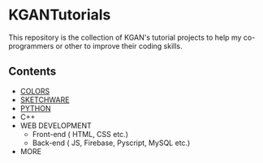# KGANTutorials
This repository is the collection of KGAN's tutorial projects to help my co-programmers or other to improve their coding skills.

## Contents
- [COLORS](https://github.com/kganallinone/KGANTutorials/blob/main/KGAN's%20COLLECTIONS/COLOR/COLOR%20SCHEME.md)
- [SKETCHWARE](https://github.com/kganallinone/KGANTutorials/blob/main/KGAN's%20COLLECTIONS/SKETCHWARE/SKETCHWARE.md)
- [PYTHON](https://github.com/kganallinone/KGANTutorials/blob/main/KGAN's%20COLLECTIONS/PYTHON/PY.md)
- C++
- WEB DEVELOPMENT 
  * Front-end ( HTML, CSS etc.)
  * Back-end  ( JS, Firebase, Pyscript, MySQL etc.)
- MORE
